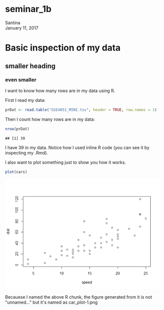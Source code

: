 # seminar_1b
Santina  
January 11, 2017  


# Basic inspection of my data

## smaller heading

### even smaller

I want to know how many rows are in my data using R. 

First I read my data: 

```r
prDat <- read.table("GSE4051_MINI.tsv", header = TRUE, row.names = 1)
```


Then I count how many rows are in my data: 

```r
nrow(prDat)
```

```
## [1] 39
```

I have 39 in my data. Notice how I used inline R code (you can see it by inspecting my .Rmd).

I also want to plot something just to show you how it works. 


```r
plot(cars)
```

![](seminar1b_files/figure-html/car_plot-1.png)<!-- -->

Becauese I named the above R chunk, the figure generated from it is not "unnamed..." but it's named as car_plot-1.png
